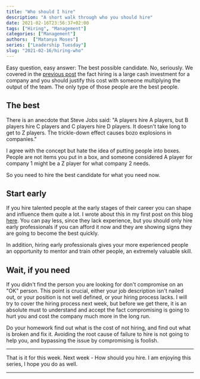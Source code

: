 ```yaml
---
title: "Who should I hire"
description: "A short walk through who you should hire"
date: 2021-02-16T23:56:37+02:00
tags: ["Hiring", "Management"]
categories: ["Management"]
authors:  ["Matanya Moses"]
series: ["Leadership Tuesday"]
slug: "2021-02-16/hiring-who"
---
```


Easy question, easy answer: The best possible candidate. No, seriously. We
covered in the [previous post](ihttps://www.matanyamos.es/posts/2021-02-09/hiring-why/) 
the fact hiring is a large cash investment for a
company and you should justify this cost with someone multiplying the output of
the team. The only type of those people are the best people. 

## The best

There is an anecdote that Steve Jobs said: "A players hire A players, but B
players hire C players and C players hire D players. It doesn't take long to get
to Z players. The trickle-down effect causes bozo explosions in companies."

I agree with the concept but hate the idea of putting people into boxes. People
are not items you put in a box, and someone considered A player for company 1
might be a Z player for what company 2 needs. 

So you need to hire the best candidate for what you need now.

## Start early

If you hire talented people at the early stages of their career you can shape
and influence them quite a lot. I wrote about this in my first post on this blog
[here](https://www.matanyamos.es/posts/2019-01-13/hire-sooniors/).
You can pay less, since they lack experience, but you should only hire
early professionals if you can afford it now and they are showing signs they are
going to become the best quickly. 

In addition, hiring early professionals gives your more experienced people an opportunity 
to mentor and train other people, an extremely valuable skill. 

## Wait, if you need

If you didn't find the person you are looking for don't compromise on an "OK"
person. This point is crucial, either your job description isn't nailed out, or
your position is not well defined, or your hiring process lacks. I will try to
cover the hiring process next week, but before we get there, it is an absolute
must to understand and accept the fact compromising is going to hurt you and
cost the company much more in the long run.

Do your homework find out what is the cost of not hiring, and find out what is
broken and fix it. Avoiding the root cause of failure to hire is not going to
help you, and bypassing the issue by compromising is foolish.

---

That is it for this week. Next week - How should you hire. I am enjoying this
series, I hope you do as well.

---

